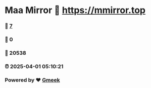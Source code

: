 # Maa Mirror :link: https://mmirror.top 
### :page_facing_up: [7](https://mmirror.top/tag.html) 
### :speech_balloon: 0 
### :hibiscus: 20538 
### :alarm_clock: 2025-04-01 05:10:21 
### Powered by :heart: [Gmeek](https://github.com/Meekdai/Gmeek)

